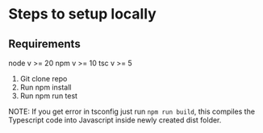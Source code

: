 # Steps to setup locally

## Requirements
node v >= 20
npm v >= 10
tsc v >= 5

1. Git clone repo
2. Run npm install
3. Run npm run test

NOTE: If you get error in tsconfig just run `npm run build`, this compiles the Typescript code into Javascript inside newly created dist folder.
